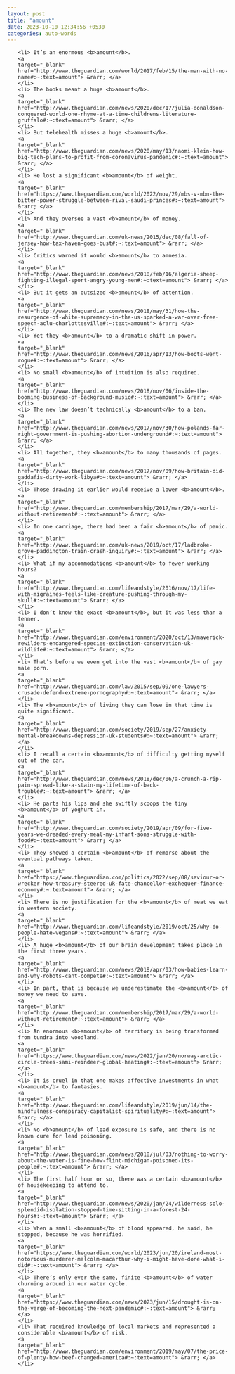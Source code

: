 ```yaml
---
layout: post
title: "amount"
date: 2023-10-10 12:34:56 +0530
categories: auto-words
---
```

<ol>

    <li> It’s an enormous <b>amount</b>.
    <a 
    target="_blank" 
    href="http://www.theguardian.com/world/2017/feb/15/the-man-with-no-name#:~:text=amount"> &rarr; </a>
    </li>
    <li> The books meant a huge <b>amount</b>.
    <a 
    target="_blank" 
    href="http://www.theguardian.com/news/2020/dec/17/julia-donaldson-conquered-world-one-rhyme-at-a-time-childrens-literature-gruffalo#:~:text=amount"> &rarr; </a>
    </li>
    <li> But telehealth misses a huge <b>amount</b>.
    <a 
    target="_blank" 
    href="http://www.theguardian.com/news/2020/may/13/naomi-klein-how-big-tech-plans-to-profit-from-coronavirus-pandemic#:~:text=amount"> &rarr; </a>
    </li>
    <li> He lost a significant <b>amount</b> of weight.
    <a 
    target="_blank" 
    href="https://www.theguardian.com/world/2022/nov/29/mbs-v-mbn-the-bitter-power-struggle-between-rival-saudi-princes#:~:text=amount"> &rarr; </a>
    </li>
    <li> And they oversee a vast <b>amount</b> of money.
    <a 
    target="_blank" 
    href="http://www.theguardian.com/uk-news/2015/dec/08/fall-of-jersey-how-tax-haven-goes-bust#:~:text=amount"> &rarr; </a>
    </li>
    <li> Critics warned it would <b>amount</b> to amnesia.
    <a 
    target="_blank" 
    href="http://www.theguardian.com/news/2018/feb/16/algeria-sheep-fighting-illegal-sport-angry-young-men#:~:text=amount"> &rarr; </a>
    </li>
    <li> But it gets an outsized <b>amount</b> of attention.
    <a 
    target="_blank" 
    href="http://www.theguardian.com/news/2018/may/31/how-the-resurgence-of-white-supremacy-in-the-us-sparked-a-war-over-free-speech-aclu-charlottesville#:~:text=amount"> &rarr; </a>
    </li>
    <li> Yet they <b>amount</b> to a dramatic shift in power.
    <a 
    target="_blank" 
    href="http://www.theguardian.com/news/2016/apr/13/how-boots-went-rogue#:~:text=amount"> &rarr; </a>
    </li>
    <li> No small <b>amount</b> of intuition is also required.
    <a 
    target="_blank" 
    href="http://www.theguardian.com/news/2018/nov/06/inside-the-booming-business-of-background-music#:~:text=amount"> &rarr; </a>
    </li>
    <li> The new law doesn’t technically <b>amount</b> to a ban.
    <a 
    target="_blank" 
    href="http://www.theguardian.com/news/2017/nov/30/how-polands-far-right-government-is-pushing-abortion-underground#:~:text=amount"> &rarr; </a>
    </li>
    <li> All together, they <b>amount</b> to many thousands of pages.
    <a 
    target="_blank" 
    href="http://www.theguardian.com/news/2017/nov/09/how-britain-did-gaddafis-dirty-work-libya#:~:text=amount"> &rarr; </a>
    </li>
    <li> Those drawing it earlier would receive a lower <b>amount</b>.
    <a 
    target="_blank" 
    href="http://www.theguardian.com/membership/2017/mar/29/a-world-without-retirement#:~:text=amount"> &rarr; </a>
    </li>
    <li> In one carriage, there had been a fair <b>amount</b> of panic.
    <a 
    target="_blank" 
    href="http://www.theguardian.com/uk-news/2019/oct/17/ladbroke-grove-paddington-train-crash-inquiry#:~:text=amount"> &rarr; </a>
    </li>
    <li> What if my accommodations <b>amount</b> to fewer working hours?
    <a 
    target="_blank" 
    href="http://www.theguardian.com/lifeandstyle/2016/nov/17/life-with-migraines-feels-like-creature-pushing-through-my-skull#:~:text=amount"> &rarr; </a>
    </li>
    <li> I don’t know the exact <b>amount</b>, but it was less than a tenner.
    <a 
    target="_blank" 
    href="http://www.theguardian.com/environment/2020/oct/13/maverick-rewilders-endangered-species-extinction-conservation-uk-wildlife#:~:text=amount"> &rarr; </a>
    </li>
    <li> That’s before we even get into the vast <b>amount</b> of gay male porn.
    <a 
    target="_blank" 
    href="http://www.theguardian.com/law/2015/sep/09/one-lawyers-crusade-defend-extreme-pornography#:~:text=amount"> &rarr; </a>
    </li>
    <li> The <b>amount</b> of living they can lose in that time is quite significant.
    <a 
    target="_blank" 
    href="http://www.theguardian.com/society/2019/sep/27/anxiety-mental-breakdowns-depression-uk-students#:~:text=amount"> &rarr; </a>
    </li>
    <li> I recall a certain <b>amount</b> of difficulty getting myself out of the car.
    <a 
    target="_blank" 
    href="http://www.theguardian.com/news/2018/dec/06/a-crunch-a-rip-pain-spread-like-a-stain-my-lifetime-of-back-trouble#:~:text=amount"> &rarr; </a>
    </li>
    <li> He parts his lips and she swiftly scoops the tiny <b>amount</b> of yoghurt in.
    <a 
    target="_blank" 
    href="http://www.theguardian.com/society/2019/apr/09/for-five-years-we-dreaded-every-meal-my-infant-sons-struggle-with-food#:~:text=amount"> &rarr; </a>
    </li>
    <li> They showed a certain <b>amount</b> of remorse about the eventual pathways taken.
    <a 
    target="_blank" 
    href="https://www.theguardian.com/politics/2022/sep/08/saviour-or-wrecker-how-treasury-steered-uk-fate-chancellor-exchequer-finance-economy#:~:text=amount"> &rarr; </a>
    </li>
    <li> There is no justification for the <b>amount</b> of meat we eat in western society.
    <a 
    target="_blank" 
    href="http://www.theguardian.com/lifeandstyle/2019/oct/25/why-do-people-hate-vegans#:~:text=amount"> &rarr; </a>
    </li>
    <li> A huge <b>amount</b> of our brain development takes place in the first three years.
    <a 
    target="_blank" 
    href="http://www.theguardian.com/news/2018/apr/03/how-babies-learn-and-why-robots-cant-compete#:~:text=amount"> &rarr; </a>
    </li>
    <li> In part, that is because we underestimate the <b>amount</b> of money we need to save.
    <a 
    target="_blank" 
    href="http://www.theguardian.com/membership/2017/mar/29/a-world-without-retirement#:~:text=amount"> &rarr; </a>
    </li>
    <li> An enormous <b>amount</b> of territory is being transformed from tundra into woodland.
    <a 
    target="_blank" 
    href="https://www.theguardian.com/news/2022/jan/20/norway-arctic-circle-trees-sami-reindeer-global-heating#:~:text=amount"> &rarr; </a>
    </li>
    <li> It is cruel in that one makes affective investments in what <b>amount</b> to fantasies.
    <a 
    target="_blank" 
    href="http://www.theguardian.com/lifeandstyle/2019/jun/14/the-mindfulness-conspiracy-capitalist-spirituality#:~:text=amount"> &rarr; </a>
    </li>
    <li> No <b>amount</b> of lead exposure is safe, and there is no known cure for lead poisoning.
    <a 
    target="_blank" 
    href="http://www.theguardian.com/news/2018/jul/03/nothing-to-worry-about-the-water-is-fine-how-flint-michigan-poisoned-its-people#:~:text=amount"> &rarr; </a>
    </li>
    <li> The first half hour or so, there was a certain <b>amount</b> of housekeeping to attend to.
    <a 
    target="_blank" 
    href="http://www.theguardian.com/news/2020/jan/24/wilderness-solo-splendid-isolation-stopped-time-sitting-in-a-forest-24-hours#:~:text=amount"> &rarr; </a>
    </li>
    <li> When a small <b>amount</b> of blood appeared, he said, he stopped, because he was horrified.
    <a 
    target="_blank" 
    href="https://www.theguardian.com/world/2023/jun/20/ireland-most-notorious-murderer-malcolm-macarthur-why-i-might-have-done-what-i-did#:~:text=amount"> &rarr; </a>
    </li>
    <li> There’s only ever the same, finite <b>amount</b> of water churning around in our water cycle.
    <a 
    target="_blank" 
    href="https://www.theguardian.com/news/2023/jun/15/drought-is-on-the-verge-of-becoming-the-next-pandemic#:~:text=amount"> &rarr; </a>
    </li>
    <li> That required knowledge of local markets and represented a considerable <b>amount</b> of risk.
    <a 
    target="_blank" 
    href="http://www.theguardian.com/environment/2019/may/07/the-price-of-plenty-how-beef-changed-america#:~:text=amount"> &rarr; </a>
    </li>
